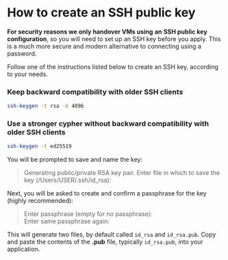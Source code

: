 # How to create an SSH public key


**For security reasons we only handover VMs using** **an** **SSH public key configuration**, so you will need to set up an SSH key before you apply. This is a much more secure and modern alternative to connecting using a password.

Follow one of the instructions listed below to create an SSH key, according to your needs.

### Keep backward compatibility with older SSH clients

```bash
ssh-keygen -t rsa -b 4096
```

### Use a stronger cypher without backward compatibility with older SSH clients

```bash
ssh-keygen -t ed25519
```

You will be prompted to save and name the key:

> Generating public/private RSA key pair. Enter file in which to save the key (/Users/USER/.ssh/id\_rsa):

Next, you will be asked to create and confirm a passphrase for the key (highly recommended):

> Enter passphrase (empty for no passphrase):   
> Enter same passphrase again:

This will generate two files, by default called `id_rsa` and `id_rsa.pub`. Copy and paste the contents of the **.pub** file, typically `id_rsa.pub`, into your application.